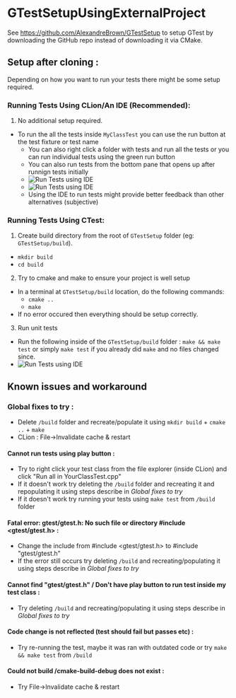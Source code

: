 # GTestSetupUsingExternalProject  
See https://github.com/AlexandreBrown/GTestSetup to setup GTest by downloading the GitHub repo instead of downloading it via CMake.

## Setup after cloning : 
Depending on how you want to run your tests there might be some setup required.  
### Running Tests Using CLion/An IDE (Recommended):
1. No additional setup required.
- To run the all the tests inside `MyClassTest` you can use the run button at the test fixture or test name  
  - You can also right click a folder with tests and run all the tests or you can run individual tests using the green run button  
  - You can also run tests from the bottom pane that opens up after runnign tests initially  
   -  ![Run Tests using IDE](https://camo.githubusercontent.com/f909220c3da451214c25555afed0b12dcf538f667ec6aba16661e0164ffe6046/68747470733a2f2f692e6962622e636f2f384d386d46434e2f53637265656e73686f742d66726f6d2d323032312d30312d32352d32332d33342d30362e706e67)
   -  ![Run Tests using IDE](https://i.ibb.co/X2TLqRw/Screenshot-from-2021-01-26-01-15-28.png)
  - Using the IDE to run tests might provide better feedback than other alternatives (subjective)  

### Running Tests Using CTest:
1. Create build directory from the root of `GTestSetup` folder (eg: `GTestSetup/build`).
  - `mkdir build`
  - `cd build`
  
2. Try to cmake and make to ensure your project is well setup
  - In a terminal at `GTestSetup/build` location, do the following commands:
    - `cmake ..`
    -  `make`  
  - If no error occured then everything should be setup correctly.

3. Run unit tests
  - Run the following inside of the `GTestSetup/build` folder : `make && make test` or simply `make test` if you already did `make` and no files changed since.  
  -  ![Run Tests using IDE](https://i.ibb.co/XjWWgxY/Screenshot-from-2021-01-26-01-17-25.png)

## Known issues and workaround  
### Global fixes to try :
- Delete `/build` folder and recreate/populate it using `mkdir build` + `cmake ..` + `make`  
- CLion : File->Invalidate cache & restart
#### Cannot run tests using play button :
- Try to right click your test class from the file explorer (inside CLion) and click "Run all in YourClassTest.cpp"  
- If it doesn't work try deleting the `/build` folder and recreating it and repopulating it using steps describe in _Global fixes to try_  
- If it doesn't work try running your tests using `make test` from `/build` folder  
#### Fatal error: gtest/gtest.h: No such file or directory #include <gtest/gtest.h>  :
- Change the include from #include <gtest/gtest.h> to #include "gtest/gtest.h"  
- If the error still occurs try deleting `/build` and recreating/populating it using steps describe in _Global fixes to try_
#### Cannot find "gtest/gtest.h" / Don't have play button to run test inside my test class  :
- Try deleting `/build` and recreating/populating it using steps describe in _Global fixes to try_  
#### Code change is not reflected (test should fail but passes etc) : 
- Try re-running the test, maybe it was ran with outdated code or try `make && make test` from `/build`  
#### Could not build /cmake-build-debug does not exist :  
- Try File->Invalidate cache & restart
